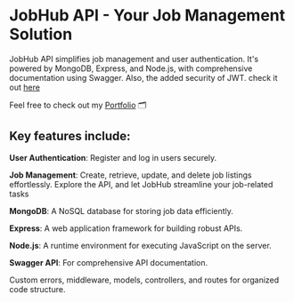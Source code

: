 # JobHub API - Your Job Management Solution

JobHub API simplifies job management and user authentication. It's powered by MongoDB, Express, and Node.js, with comprehensive documentation using Swagger. Also, the added security of JWT. check it out [here](https://jobs-api-docs-4s4o.onrender.com)

Feel free to check out my [Portfolio](https://aaliyahm-portfolio.netlify.app/) 🗂️

## Key features include:

**User Authentication**: Register and log in users securely.

**Job Management**: Create, retrieve, update, and delete job listings effortlessly.
Explore the API, and let JobHub streamline your job-related tasks

**MongoDB**: A NoSQL database for storing job data efficiently.

**Express**: A web application framework for building robust APIs.

**Node.js**: A runtime environment for executing JavaScript on the server.

**Swagger API**: For comprehensive API documentation.

Custom errors, middleware, models, controllers, and routes for organized code structure.
